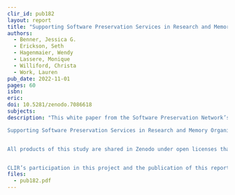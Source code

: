 ```yaml
---
clir_id: pub182
layout: report
title: "Supporting Software Preservation Services in Research and Memory Organizations"
authors: 
  - Benner, Jessica G.
  - Erickson, Seth
  - Hagenmaier, Wendy
  - Lassere, Monique
  - Williford, Christa
  - Work, Lauren
pub_date: 2022-11-01
pages: 60
isbn: 
eric: 
doi: 10.5281/zenodo.7086618
subjects: 
description: "This white paper from the Software Preservation Network’s Research-in-Practice Working Group presents findings from a survey- and interview-based study of software preservation service providers, including archivists, librarians, preservation specialists, technologists, and other information professionals.

Supporting Software Preservation Services in Research and Memory Organizations identifies concepts, skill sets, barriers, and future directions related to software preservation work. Although definitions of “software” can vary across preservation contexts, the study found that there appears to be wide support for inter-organizational collaboration in software preservation. The report includes 13 recommendations for broadening representation in the field, defining the field, networking and community building, informal and formal learning, and implementing shared infrastructures and model practices.


All products of this study are shared in Zenodo under open licenses that permit adaptation and reuse, at <https://doi.org/10.5281/zenodo.7086618>.


CLIR’s participation in this project and the publication of this report were made possible with support from the [Alfred P. Sloan Foundation](https://sloan.org/)'s [Digital Technology program](https://sloan.org/programs/digital-technology)."
files:
  - pub182.pdf
---
```

